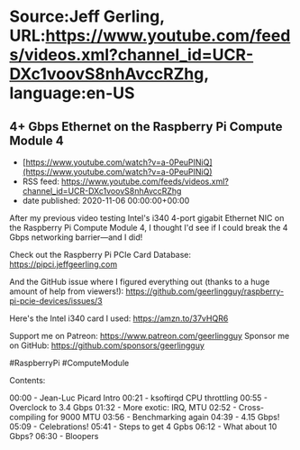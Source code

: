 # Source:Jeff Gerling, URL:https://www.youtube.com/feeds/videos.xml?channel_id=UCR-DXc1voovS8nhAvccRZhg, language:en-US

## 4+ Gbps Ethernet on the Raspberry Pi Compute Module 4
 - [https://www.youtube.com/watch?v=a-0PeuPINiQ](https://www.youtube.com/watch?v=a-0PeuPINiQ)
 - RSS feed: https://www.youtube.com/feeds/videos.xml?channel_id=UCR-DXc1voovS8nhAvccRZhg
 - date published: 2020-11-06 00:00:00+00:00

After my previous video testing Intel's i340 4-port gigabit Ethernet NIC on the Raspberry Pi Compute Module 4, I thought I'd see if I could break the 4 Gbps networking barrier—and I did!

Check out the Raspberry Pi PCIe Card Database: https://pipci.jeffgeerling.com

And the GitHub issue where I figured everything out (thanks to a huge amount of help from viewers!): https://github.com/geerlingguy/raspberry-pi-pcie-devices/issues/3

Here's the Intel i340 card I used: https://amzn.to/37vHQR6

Support me on Patreon: https://www.patreon.com/geerlingguy
Sponsor me on GitHub: https://github.com/sponsors/geerlingguy

#RaspberryPi #ComputeModule

Contents:

00:00 - Jean-Luc Picard Intro
00:21 - ksoftirqd CPU throttling
00:55 - Overclock to 3.4 Gbps
01:32 - More exotic: IRQ, MTU
02:52 - Cross-compiling for 9000 MTU
03:56 - Benchmarking again
04:39 - 4.15 Gbps!
05:09 - Celebrations!
05:41 - Steps to get 4 Gpbs
06:12 - What about 10 Gbps?
06:30 - Bloopers

